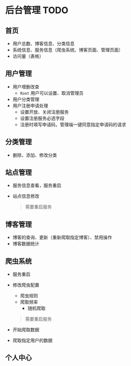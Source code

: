 # 后台管理 TODO

## 首页

- 用户总数、博客信息、分类信息
- 系统信息、服务信息（爬虫系统、博客页面、管理页面）
- 访问量（表格）

## 用户管理

- 用户增删改查
  - `Root` 用户可以设置、取消管理员
- 用户分类管理
- 用户注册申请处理
  - 设置开放、关闭注册服务
  - 设置注册服务必选字段
  - 注册时填写申请码，管理端一键同意指定申请码的请求

## 分类管理

- 删除、添加、修改分类

## 站点管理

- 服务信息查看，服务重启

- 站点信息修改

  > 需要重启服务

## 博客管理

- 博客的查询、更新（重新爬取指定博客）、禁用操作
- 博客数据统计

## 爬虫系统

- 服务重启

- 修改爬虫配置

  - 爬虫规则
  - 爬取频率
    - 随机爬取

  > 需要重启服务

- 开始爬取数据

- 爬取指定用户的数据

## 个人中心